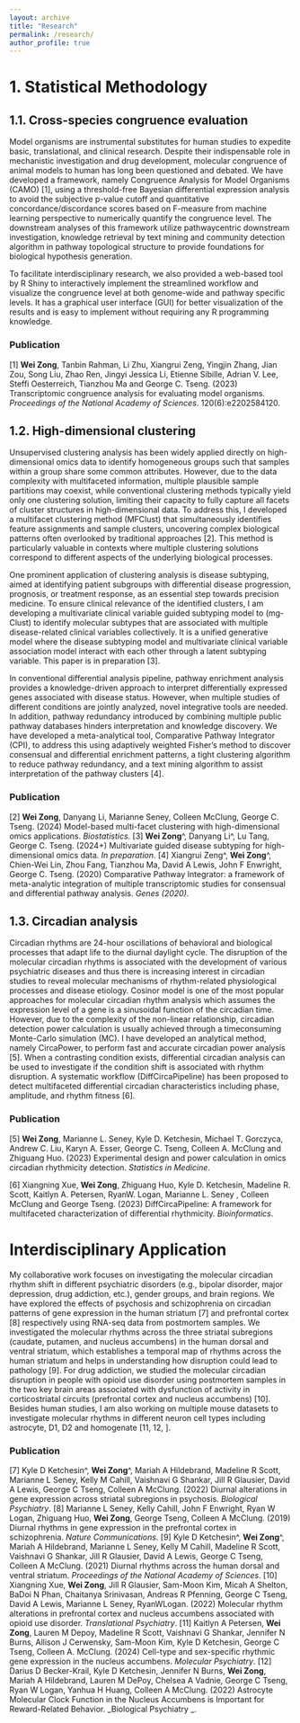 ```yaml
---
layout: archive
title: "Research"
permalink: /research/
author_profile: true
---
```


# 1. Statistical Methodology
## 1.1. Cross-species congruence evaluation

Model organisms are instrumental substitutes for human studies to expedite basic, translational, and clinical research. Despite their indispensable role in mechanistic investigation and drug development, molecular congruence of animal models to human has long been questioned and debated. We have developed a framework, namely Congruence Analysis for Model Organisms (CAMO) [1], using a threshold-free Bayesian differential expression analysis to avoid the subjective p-value cutoff and quantitative concordance/discordance scores based on F-measure from machine learning perspective to numerically quantify the congruence level. The downstream analyses of this framework utilize pathwaycentric downstream investigation, knowledge retrieval by text mining and community detection algorithm in pathway topological structure to provide foundations for biological hypothesis generation.

To facilitate interdisciplinary research, we also provided a web-based tool by R Shiny to interactively implement the streamlined workflow and visualize the congruence level at both genome-wide and pathway specific levels. It has a graphical user interface (GUI) for better visualization of the results and is easy to implement without requiring any R programming knowledge.


### Publication
[1] **Wei Zong**, Tanbin Rahman, Li Zhu, Xiangrui Zeng, Yingjin Zhang, Jian Zou, Song Liu, Zhao Ren, Jingyi Jessica Li, Etienne Sibille, Adrian V. Lee, Steffi Oesterreich, Tianzhou Ma and George C. Tseng. (2023) Transcriptomic congruence analysis for evaluating model organisms. _Proceedings of the National Academy of Sciences_. 120(6):e2202584120. 

## 1.2. High-dimensional clustering

Unsupervised clustering analysis has been widely applied directly on high-dimensional omics data to identify homogeneous groups such that samples within a group share some common attributes. However, due to the data complexity with multifaceted information, multiple plausible sample partitions may coexist, while conventional clustering methods typically yield only one clustering solution, limiting their capacity to fully capture all facets of cluster structures in high-dimensional data. To address this, I developed a multifacet clustering method (MFClust) that simultaneously identifies feature assignments and sample clusters, uncovering complex biological patterns often overlooked by traditional approaches [2]. This method is particularly valuable in contexts where multiple clustering solutions correspond to different aspects of the underlying biological processes.

One prominent application of clustering analysis is disease subtyping, aimed at identifying patient subgroups with differential disease progression, prognosis, or treatment response, as an essential step towards precision medicine. To ensure clinical relevance of the identified clusters, I am developing a multivariate clinical variable guided subtyping model to (mg-Clust) to identify molecular subtypes that are associated with multiple disease-related clinical variables collectively. It is a unified generative model where the disease subtyping model and multivariate clinical variable association model interact with each other through a latent subtyping variable. This paper is in preparation [3].


In conventional differential analysis pipeline, pathway enrichment analysis provides a knowledge-driven approach to interpret differentially expressed genes associated with disease status. However, when multiple studies of different conditions are jointly analyzed, novel integrative tools are needed. In addition, pathway redundancy introduced by combining multiple public pathway databases hinders interpretation and knowledge discovery. We have developed a meta-analytical tool, Comparative Pathway Integrator (CPI), to address this using adaptively weighted Fisher’s method to discover consensual and differential enrichment patterns, a tight clustering algorithm to reduce pathway redundancy, and a text mining algorithm to assist interpretation of the pathway clusters [4].

### Publication
[2] **Wei Zong**, Danyang Li, Marianne Seney, Colleen McClung, George C. Tseng. (2024) Model-based multi-facet clustering with high-dimensional omics applications. _Biostatistics_.
[3] **Wei Zong**^, Danyang Li^, Lu Tang, George C. Tseng. (2024+) Multivariate guided disease subtyping for high-dimensional omics data. _In preparation_.
[4] Xiangrui Zeng^, **Wei Zong**^, Chien-Wei Lin, Zhou Fang, Tianzhou Ma, David A Lewis, John F Enwright, George C. Tseng. (2020) Comparative Pathway Integrator: a framework of meta-analytic integration of multiple transcriptomic studies for consensual and differential pathway analysis.  _Genes (2020)_.



## 1.3. Circadian analysis
Circadian rhythms are 24-hour oscillations of behavioral and biological processes that adapt life to the diurnal daylight cycle. The disruption of the molecular circadian rhythms is associated with the development of various psychiatric diseases and thus there is increasing interest in circadian studies to reveal molecular mechanisms of rhythm-related physiological processes and disease etiology. Cosinor model is one of the most popular approaches for molecular circadian rhythm analysis which assumes the expression level of a gene is a sinusoidal function of the circadian time. However, due to the complexity of the non-linear relationship, circadian detection power calculation is usually achieved through a timeconsuming Monte-Carlo simulation (MC). I have developed an analytical method, namely CircaPower, to perform fast and accurate circadian power analysis [5]. When a contrasting condition exists, differential circadian analysis can be used to investigate if the condition shift is associated with rhythm disruption. A systematic workflow (DiffCircaPipeline) has been proposed to detect multifaceted differential circadian
characteristics including phase, amplitude, and rhythm fitness [6].

### Publication
[5] **Wei Zong**, Marianne L. Seney, Kyle D. Ketchesin, Michael T. Gorczyca, Andrew C. Liu, Karyn A. Esser, George C. Tseng, Colleen A. McClung and Zhiguang Huo. (2023) Experimental design and power calculation in omics circadian rhythmicity detection. _Statistics in Medicine_.

[6] Xiangning Xue, **Wei Zong**, Zhiguang Huo, Kyle D. Ketchesin, Madeline R. Scott, Kaitlyn A. Petersen,
RyanW. Logan, Marianne L. Seney , Colleen McClung and George Tseng. (2023) DiffCircaPipeline: A framework for multifaceted characterization of differential rhythmicity. _Bioinformatics_.


# Interdisciplinary Application
My collaborative work focuses on investigating the molecular circadian rhythm shift in different psychiatric disorders (e.g., bipolar disorder, major depression, drug addiction, etc.), gender groups, and brain regions. We have explored the effects of psychosis and schizophrenia on circadian patterns of gene expression in the human striatum [7] and prefrontal cortex [8] respectively using RNA-seq data from postmortem samples. We investigated the molecular rhythms across the three striatal subregions (caudate, putamen, and nucleus accumbens) in the human dorsal and ventral striatum, which establishes a temporal map of rhythms across the human striatum and helps in understanding how disruption could lead to pathology [9]. For drug addiction, we studied the molecular circadian disruption in people with opioid use disorder using postmortem samples in the two key brain areas associated with dysfunction of activity in corticostriatal circuits (prefrontal cortex and nucleus accumbens) [10]. Besides human studies, I am also working on multiple mouse datasets to investigate molecular rhythms in different neuron cell types including astrocyte, D1, D2 and homogenate [11, 12, ].

### Publication
[7] Kyle D Ketchesin^, **Wei Zong**^, Mariah A Hildebrand, Madeline R Scott, Marianne L Seney, Kelly M Cahill, Vaishnavi G Shankar, Jill R Glausier, David A Lewis, George C Tseng, Colleen A McClung. (2022) Diurnal alterations in gene expression across striatal subregions in psychosis. _Biological Psychiatry_.
[8] Marianne L Seney, Kelly Cahill, John F Enwright, Ryan W Logan, Zhiguang Huo, **Wei Zong**, George Tseng, Colleen A McClung. (2019) Diurnal rhythms in gene expression in the prefrontal cortex in schizophrenia. _Nature Communications_.
[9] Kyle D Ketchesin^, **Wei Zong**^, Mariah A Hildebrand, Marianne L Seney, Kelly M Cahill, Madeline R Scott, Vaishnavi G Shankar, Jill R Glausier, David A Lewis, George C Tseng, Colleen A McClung. (2021) Diurnal rhythms across the human dorsal and ventral striatum. _Proceedings of the National Academy of Sciences_.
[10] Xiangning Xue, **Wei Zong**, Jill R Glausier, Sam-Moon Kim, Micah A Shelton, BaDoi N Phan, Chaitanya Srinivasan, Andreas R Pfenning, George C Tseng, David A Lewis, Marianne L Seney, RyanWLogan. (2022) Molecular rhythm alterations in prefrontal cortex and nucleus accumbens associated with opioid use disorder. _Translational Psychiatry_.
[11] Kaitlyn A Petersen, **Wei Zong**, Lauren M Depoy, Madeline R Scott, Vaishnavi G Shankar, Jennifer N Burns, Allison J Cerwensky, Sam-Moon Kim, Kyle D Ketchesin, George C Tseng, Colleen A. McClung. (2024) Cell-type and sex-specific rhythmic gene expression in the nucleus accumbens. _Molecular Psychiatry_.
[12] Darius D Becker-Krail, Kyle D Ketchesin, Jennifer N Burns, **Wei Zong**, Mariah A Hildebrand, Lauren M DePoy, Chelsea A Vadnie, George C Tseng, Ryan W Logan, Yanhua H Huang, Colleen A McClung. (2022) Astrocyte Molecular Clock Function in the Nucleus Accumbens is Important for Reward-Related Behavior. _Biological Psychiatry _.
